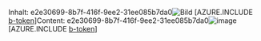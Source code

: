 <span data-ttu-id="1055e-101">Inhalt: e2e30699-8b7f-416f-9ee2-31ee085b7da0![Bild](a65494c2-9ff2-416c-ab3a-f999a27bb318.png)
[AZURE.INCLUDE [b-token](eccdccba-b731-4550-a975-7b012691a172.md)]</span><span class="sxs-lookup"><span data-stu-id="1055e-101">Content: e2e30699-8b7f-416f-9ee2-31ee085b7da0![image](a65494c2-9ff2-416c-ab3a-f999a27bb318.png)
[AZURE.INCLUDE [b-token](eccdccba-b731-4550-a975-7b012691a172.md)]</span></span>
